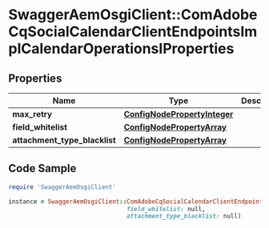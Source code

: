 # SwaggerAemOsgiClient::ComAdobeCqSocialCalendarClientEndpointsImplCalendarOperationsIProperties

## Properties

Name | Type | Description | Notes
------------ | ------------- | ------------- | -------------
**max_retry** | [**ConfigNodePropertyInteger**](ConfigNodePropertyInteger.md) |  | [optional] 
**field_whitelist** | [**ConfigNodePropertyArray**](ConfigNodePropertyArray.md) |  | [optional] 
**attachment_type_blacklist** | [**ConfigNodePropertyArray**](ConfigNodePropertyArray.md) |  | [optional] 

## Code Sample

```ruby
require 'SwaggerAemOsgiClient'

instance = SwaggerAemOsgiClient::ComAdobeCqSocialCalendarClientEndpointsImplCalendarOperationsIProperties.new(max_retry: null,
                                 field_whitelist: null,
                                 attachment_type_blacklist: null)
```


